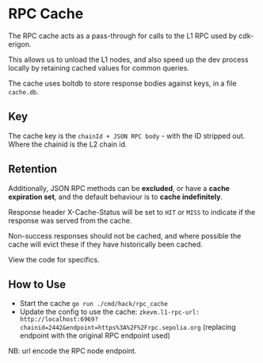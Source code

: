 # RPC Cache

The RPC cache acts as a pass-through for calls to the L1 RPC used by cdk-erigon.

This allows us to unload the L1 nodes, and also speed up the dev process locally by retaining cached values for common queries.

The cache uses boltdb to store response bodies against keys, in a file `cache.db`.

## Key

The cache key is the `chainId + JSON RPC body` - with the ID stripped out. Where the chainid is the L2 chain id.

## Retention

Additionally, JSON RPC methods can be **excluded**, or have a **cache expiration set**, and the  default behaviour is to **cache indefinitely**.

Response header X-Cache-Status will be set to `HIT` or `MISS` to indicate if the response was served from the cache.

Non-success responses should not be cached, and where possible the cache will evict these if they have historically been cached.

View the code for specifics.

## How to Use
- Start the cache `go run ./cmd/hack/rpc_cache`
- Update the config to use the cache: `zkevm.l1-rpc-url: http://localhost:6969?chainid=2442&endpoint=https%3A%2F%2Frpc.sepolia.org` (replacing endpoint with the original RPC endpoint used)

NB: url encode the RPC node endpoint.